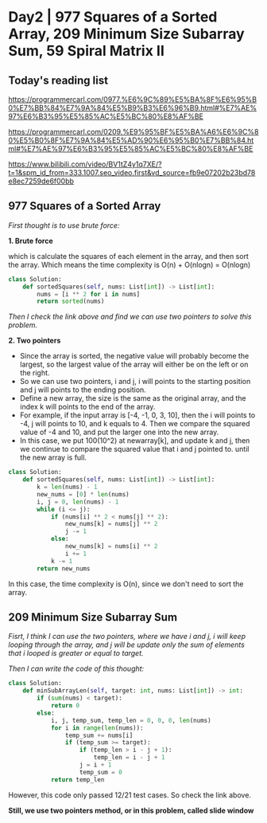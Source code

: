 # Day2 | 977 Squares of a Sorted Array, 209 Minimum Size Subarray Sum, 59 Spiral Matrix II

## Today's reading list
https://programmercarl.com/0977.%E6%9C%89%E5%BA%8F%E6%95%B0%E7%BB%84%E7%9A%84%E5%B9%B3%E6%96%B9.html#%E7%AE%97%E6%B3%95%E5%85%AC%E5%BC%80%E8%AF%BE

https://programmercarl.com/0209.%E9%95%BF%E5%BA%A6%E6%9C%80%E5%B0%8F%E7%9A%84%E5%AD%90%E6%95%B0%E7%BB%84.html#%E7%AE%97%E6%B3%95%E5%85%AC%E5%BC%80%E8%AF%BE

https://www.bilibili.com/video/BV1tZ4y1q7XE/?t=1&spm_id_from=333.1007.seo_video.first&vd_source=fb9e07202b23bd78e8ec7259de6f00bb


## 977 Squares of a Sorted Array

*First thought is to use brute force:*

**1. Brute force**

which is calculate the squares of each element in the array, and then sort the array. Which means the time complexity is O(n) + O(nlogn) = O(nlogn)

```python
class Solution:
    def sortedSquares(self, nums: List[int]) -> List[int]:
        nums = [i ** 2 for i in nums]
        return sorted(nums)
```

*Then I check the link above and find we can use two pointers to solve this problem.*

**2. Two pointers**
* Since the array is sorted, the negative value will probably become the largest, so the largest value of the array will either be on the left or on the right.
* So we can use two pointers, i and j, i will points to the starting position and j will points to the ending position.
* Define a new array, the size is the same as the original array, and the index k will points to the end of the array. 
* For example, if the input array is [-4, -1, 0, 3, 10], then the i will points to -4, j will points to 10, and k equals to 4. Then we compare the squared value of -4 and 10, and put the larger one into the new array.
* In this case, we put 100(10^2) at newarray[k], and update k and j, then we continue to compare the squared value that i and j pointed to. until the new array is full. 

```python
class Solution:
    def sortedSquares(self, nums: List[int]) -> List[int]:
        k = len(nums) - 1
        new_nums = [0] * len(nums)
        i, j = 0, len(nums) - 1
        while (i <= j):
            if (nums[i] ** 2 < nums[j] ** 2):
                new_nums[k] = nums[j] ** 2
                j -= 1
            else:
                new_nums[k] = nums[i] ** 2
                i += 1
            k -= 1
        return new_nums
```
In this case, the time complexity is O(n), since we don't need to sort the array. 

## 209 Minimum Size Subarray Sum

*Fisrt, I think I can use the two pointers, where we have i and j, i will keep looping through the array, and j will be update only the sum of elements that i looped is greater or equal to target.*

*Then I can write the code of this thought:*
```python
class Solution:
    def minSubArrayLen(self, target: int, nums: List[int]) -> int:
        if (sum(nums) < target):
            return 0
        else: 
            i, j, temp_sum, temp_len = 0, 0, 0, len(nums)
            for i in range(len(nums)):
                temp_sum += nums[i]
                if (temp_sum >= target):
                    if (temp_len > i - j + 1):
                        temp_len = i - j + 1
                    j = i + 1
                    temp_sum = 0
            return temp_len

```
However, this code only passed 12/21 test cases. So check the link above. 

**Still, we use two pointers method, or in this problem, called slide window**

